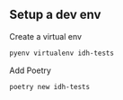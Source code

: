 ## Setup a dev env

Create a virtual env
~~~sh
pyenv virtualenv idh-tests
~~~

Add Poetry 
~~~sh
poetry new idh-tests
~~~